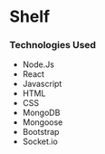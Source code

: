 # Shelf


### **Technologies Used**
* Node.Js
* React
* Javascript
* HTML
* CSS
* MongoDB
* Mongoose
* Bootstrap
* Socket.io